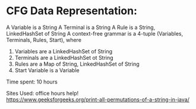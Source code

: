 # CFG Data Representation:
A Variable is a String
A Terminal is a String
A Rule is a String, LinkedHashSet of String
A context-free grammar is a 4-tuple (Variables, Terminals, Rules, Start), where
1. Variables are a LinkedHashSet of String
2. Terminals are a LinkedHashSet ot String
3. Rules are a Map of String, LinkedHashSet of String
4. Start Variable is a Variable

Time spent:
10 hours

Sites Used:
office hours help!\
https://www.geeksforgeeks.org/print-all-permutations-of-a-string-in-java/